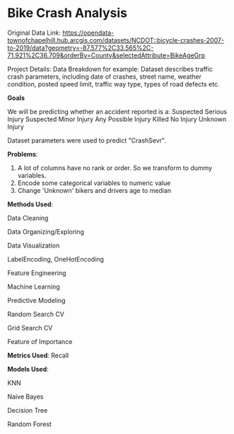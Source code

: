 # Bike Crash Analysis

Original Data Link:
https://opendata-townofchapelhill.hub.arcgis.com/datasets/NCDOT::bicycle-crashes-2007-to-2019/data?geometry=-87.577%2C33.565%2C-71.921%2C36.709&orderBy=County&selectedAttribute=BikeAgeGrp

Project Details:
Data Breakdown for example: Dataset describes traffic crash parameters, including date of crashes, street name, weather condition, posted speed limit, traffic way type, types of road defects etc.

 **Goals** 
 
 
We will be predicting whether an accident reported is a:
Suspected Serious Injury 
Suspected Minor Injury 
Any Possible Injury 
Killed
No Injury
Unknown Injury

Dataset parameters were used to predict "CrashSevr".

**Problems**:


1. A lot of columns have no rank or order. So we transform to dummy variables.
2. Encode some categorical variables to numeric value
3. Change 'Unknown' bikers and drivers age to median

**Methods Used**: 


Data Cleaning


Data Organizing/Exploring


Data Visualization


LabelEncoding, OneHotEncoding


Feature Engineering


Machine Learning


Predictive Modeling


Random Search CV


Grid Search CV


Feature of Importance

**Metrics Used**:
Recall

**Models Used**:


KNN


Naive Bayes


Decision Tree


Random Forest


